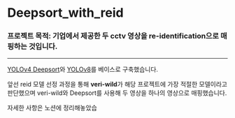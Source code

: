 # Deepsort_with_reid

### 프로젝트 목적: 기업에서 제공한 두 cctv 영상을 re-identification으로 매핑하는 것입니다.
------------
<a href= "https://github.com/theAIGuysCode/yolov4-deepsort"> YOLOv4 Deepsort</a>와 <a href="https://github.com/ultralytics/ultralytics">YOLOv8</a>를 베이스로 구축했습니다. 

앞선 reid 모델 선정 과정을 통해 **veri-wild**가 해당 프로젝트에 가장 적절한 모델이라고 판단했으며 veri-wild와 Deepsort를 사용해 두 영상을 하나의 영상으로 매핑했습니다.

자세한 사항은 노션에 정리해놓았습
